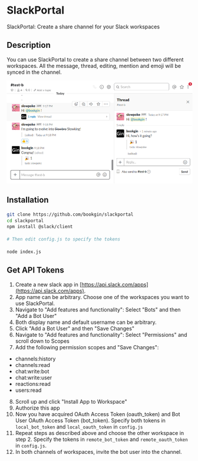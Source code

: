 # SlackPortal

SlackPortal: Create a share channel for your Slack workspaces

## Description

You can use SlackPortal to create a share channel between two different workspaces. All the message, thread, editing, mention and emoji will be synced in the channel.

![](demo.png)

## Installation

```sh
git clone https://github.com/bookgin/slackportal
cd slackportal
npm install @slack/client

# Then edit config.js to specify the tokens

node index.js
```

## Get API Tokens

1. Create a new slack app in [https://api.slack.com/apps](https://api.slack.com/apps).
2. App name can be arbitrary. Choose one of the workspaces you want to use SlackPortal.
3. Navigate to "Add features and functionality": Select "Bots" and then "Add a Bot User"
4. Both display name and default username can be arbitrary.
5. Click "Add a Bot User" and then "Save Changes"
6. Navigate to "Add features and functionality": Select "Permissions" and scroll down to Scopes
7. Add the following permission scopes and "Save Changes":
  - channels:history
  - channels:read
  - chat:write:bot
  - chat:write:user
  - reactions:read
  - users:read
8. Scroll up and click "Install App to Workspace"
9. Authorize this app
10. Now you have acquired OAuth Access Token (oauth\_token) and Bot User OAuth Access Token (bot\_token). Specify both tokens in `local_bot_token` and `local_oauth_token` in `config.js`
11. Repeat steps as described above and choose the other workspace in step 2. Specify the tokens in `remote_bot_token` and `remote_oauth_token` in `config.js`.
12. In both channels of workspaces, invite the bot user into the channel.
